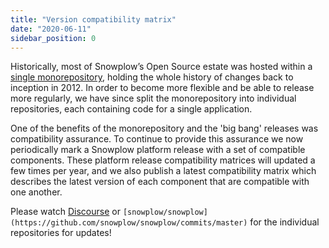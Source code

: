```yaml
---
title: "Version compatibility matrix"
date: "2020-06-11"
sidebar_position: 0
---
```


Historically, most of Snowplow’s Open Source estate was hosted within a [single monorepository](https://github.com/snowplow/snowplow), holding the whole history of changes back to inception in 2012. In order to become more flexible and be able to release more regularly, we have since split the monorepository into individual repositories, each containing code for a single application.

One of the benefits of the monorepository and the 'big bang' releases was compatibility assurance. To continue to provide this assurance we now periodically mark a Snowplow platform release with a set of compatible components. These platform release compatibility matrices will updated a few times per year, and we also publish a latest compatibility matrix which describes the latest version of each component that are compatible with one another.

Please watch [Discourse](https://discourse.snowplowanalytics.com/c/announcements/new-releases/) or `[snowplow/snowplow](https://github.com/snowplow/snowplow/commits/master)` for the individual repositories for updates!
